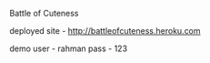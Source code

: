 
Battle of Cuteness

deployed site - http://battleofcuteness.heroku.com

demo user - rahman 
pass  - 123
